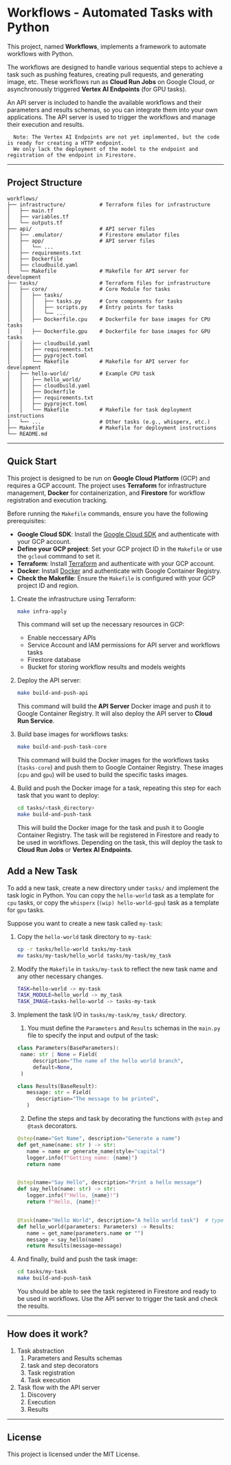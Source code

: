 
# **Workflows - Automated Tasks with Python**

This project, named **Workflows**, implements a framework to automate workflows with Python.

The workflows are designed to handle various sequential steps to achieve a task such as pushing features, creating pull requests, and generating image, etc. These workflows run as **Cloud Run Jobs** on Google Cloud, or asynchronously triggered **Vertex AI Endpoints** (for GPU tasks).

An API server is included to handle the available workflows and their parameters and results schemas, so you can integrate them into your own applications. The API server is used to trigger the workflows and manage their execution and results.

      Note: The Vertex AI Endpoints are not yet implemented, but the code is ready for creating a HTTP endpoint.
      We only lack the deployment of the model to the endpoint and registration of the endpoint in Firestore.


---

## **Project Structure**

```plaintext
workflows/
├── infrastructure/           # Terraform files for infrastructure
│   ├── main.tf
│   ├── variables.tf
│   └── outputs.tf
├── api/                      # API server files
│   ├── .emulator/            # Firestore emulator files
│   ├── app/                  # API server files
│   │   └── ...
│   ├── requirements.txt
│   ├── Dockerfile
│   ├── cloudbuild.yaml
│   └── Makefile              # Makefile for API server for development
├── tasks/                    # Terraform files for infrastructure
│   ├── core/                 # Core Module for tasks
│   │   ├── tasks/
│   │   │   ├── tasks.py      # Core components for tasks
│   │   │   ├── scripts.py    # Entry points for tasks
│   │   │   └── ...
│   │   ├── Dockerfile.cpu    # Dockerfile for base images for CPU tasks
│   │   ├── Dockerfile.gpu    # Dockerfile for base images for GPU tasks
│   │   ├── cloudbuild.yaml
│   │   ├── requirements.txt
│   │   ├── pyproject.toml
│   │   └── Makefile          # Makefile for API server for development
│   ├── hello-world/          # Example CPU task
│   │   ├── hello_world/
│   │   ├── cloudbuild.yaml
│   │   ├── Dockerfile
│   │   ├── requirements.txt
│   │   ├── pyproject.toml
│   │   └── Makefile          # Makefile for task deployment instructions
│   └── ...                   # Other tasks (e.g., whisperx, etc.)
├── Makefile                  # Makefile for deployment instructions
└── README.md
```

---

## **Quick Start**

This project is designed to be run on **Google Cloud Platform** (GCP) and requires a GCP account. The project uses **Terraform** for infrastructure management, **Docker** for containerization, and **Firestore** for workflow registration and execution tracking.

Before running the `Makefile` commands, ensure you have the following prerequisites:
- **Google Cloud SDK**: Install the [Google Cloud SDK](https://cloud.google.com/sdk/docs/install) and authenticate with your GCP account.
- **Define your GCP project**: Set your GCP project ID in the `Makefile` or use the `gcloud` command to set it.
- **Terraform**: Install [Terraform](https://www.terraform.io/downloads.html) and authenticate with your GCP account.
- **Docker**: Install [Docker](https://docs.docker.com/get-docker/) and authenticate with Google Container Registry.
- **Check the Makefile**: Ensure the `Makefile` is configured with your GCP project ID and region.

1. Create the infrastructure using Terraform:

   ```bash
   make infra-apply
   ```

   This command will set up the necessary resources in GCP:
   * Enable neccessary APIs
   * Service Account and IAM permissions for API server and workflows tasks
   * Firestore database
   * Bucket for storing workflow results and models weights

2. Deploy the API server:

   ```bash
   make build-and-push-api
   ```
   This command will build the **API Server** Docker image and push it to Google Container Registry. It will also deploy the API server to **Cloud Run Service**.

3. Build base images for workflows tasks:

   ```bash
   make build-and-push-task-core
   ```

   This command will build the Docker images for the workflows tasks (`tasks-core`) and push them to Google Container Registry. These images (`cpu` and `gpu`) will be used to build the specific tasks images.

4. Build and push the Docker image for a task, repeating this step for each task that you want to deploy:

   ```bash
   cd tasks/<task_directory>
   make build-and-push-task
   ```

   This will build the Docker image for the task and push it to Google Container Registry. The task will be registered in Firestore and ready to be used in workflows. Depending on the task, this will deploy the task to **Cloud Run Jobs** or **Vertex AI Endpoints**.

## **Add a New Task**

To add a new task, create a new directory under `tasks/` and implement the task logic in Python. You can copy the `hello-world` task as a template for `cpu` tasks, or copy the `whisperx` (`(wip) hello-world-gpu`) task as a template for `gpu` tasks.

Suppose you want to create a new task called `my-task`:
1. Copy the `hello-world` task directory to `my-task`:

   ```bash
   cp -r tasks/hello-world tasks/my-task
   mv tasks/my-task/hello_world tasks/my-task/my_task
   ```

2. Modify the `Makefile` in `tasks/my-task` to reflect the new task name and any other necessary changes.

   ```bash
   TASK=hello-world -> my-task
   TASK_MODULE=hello_world -> my_task
   TASK_IMAGE=tasks-hello-world -> tasks-my-task
   ```

3. Implement the task I/O in `tasks/my-task/my_task/` directory.
   1. You must define the `Parameters` and `Results` schemas in the `main.py` file to specify the input and output of the task:
   ```python
   class Parameters(BaseParameters):
    name: str | None = Field(
        description="The name of the hello world branch",
        default=None,
    )

   class Results(BaseResult):
      message: str = Field(
         description="The message to be printed",
      )
   ```
   2. Define the steps and task by decorating the functions with `@step` and `@task` decorators.
   ```python
   @step(name="Get Name", description="Generate a name")
   def get_name(name: str ) -> str:
      name = name or generate_name(style="capital")
      logger.info(f"Getting name: {name}")
      return name


   @step(name="Say Hello", description="Print a hello message")
   def say_hello(name: str) -> str:
      logger.info(f"Hello, {name}!")
      return f"Hello, {name}!"


   @task(name="Hello World", description="A hello world task")  # type: ignore
   def hello_world(parameters: Parameters) -> Results:
      name = get_name(parameters.name or "")
      message = say_hello(name)
      return Results(message=message)
   ```

4. And finally, build and push the task image:

   ```bash
   cd tasks/my-task
   make build-and-push-task
   ```
   You should be able to see the task registered in Firestore and ready to be used in workflows. Use the API server to trigger the task and check the results.

---

## **How does it work?**

1. Task abstraction
   1. Parameters and Results schemas
   2. task and step decorators
   3. Task registration
   4. Task execution
2. Task flow with the API server
   1. Discovery
   2. Execution
   3. Results
---

## **License**

This project is licensed under the MIT License.
